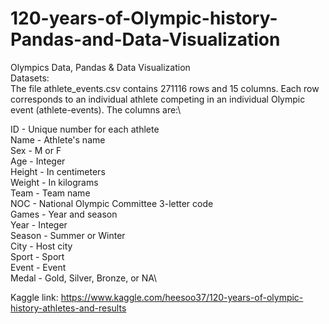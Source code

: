 # 120-years-of-Olympic-history-Pandas-and-Data-Visualization
Olympics Data, Pandas &amp; Data Visualization\
Datasets:\
The file athlete_events.csv contains 271116 rows and 15 columns. Each row corresponds to an individual athlete competing in an individual Olympic event (athlete-events). The columns are:\

ID - Unique number for each athlete\
Name - Athlete's name\
Sex - M or F\
Age - Integer\
Height - In centimeters\
Weight - In kilograms\
Team - Team name\
NOC - National Olympic Committee 3-letter code\
Games - Year and season\
Year - Integer\
Season - Summer or Winter\
City - Host city\
Sport - Sport\
Event - Event\
Medal - Gold, Silver, Bronze, or NA\


Kaggle link: https://www.kaggle.com/heesoo37/120-years-of-olympic-history-athletes-and-results
